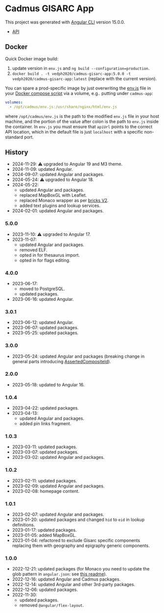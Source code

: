 # Cadmus GISARC App

This project was generated with [Angular CLI](https://github.com/angular/angular-cli) version 15.0.0.

- [API](https://github.com/vedph/cadmus-gisarc-api)

## Docker

Quick Docker image build:

1. update version in `env.js` and `ng build --configuration=production`.
2. `docker build . -t vedph2020/cadmus-gisarc-app:5.0.0 -t vedph2020/cadmus-gisarc-app:latest` (replace with the current version).

You can spare a prod-specific image by just overwriting the [env.js](src/env.js) file in your [Docker compose script](docker-compose.yml) via a volume, e.g.. putting under `cadmus-app`:

```yml
volumes:
  - /opt/cadmus/env.js:/usr/share/nginx/html/env.js
```

where `/opt/cadmus/env.js` is the path to the modified `env.js` file in your host machine, and the portion of the value after colon is the path to `env.js` inside the container. In `env.js` you must ensure that `apiUrl` points to the correct API location, which in the default file is just `localhost` with a specific non-standard port.

## History

- 2024-11-29: ⚠️ upgraded to Angular 19 and M3 theme.
- 2024-11-09: updated Angular.
- 2024-09-07: updated Angular and packages.
- 2024-05-24: ⚠️ upgraded to Angular 18.
- 2024-05-22:
  - updated Angular and packages.
  - replaced MapBoxGL with Leaflet.
  - replaced Monaco wrapper as per [bricks V2](https://github.com/vedph/cadmus-bricks-shell-v2).
  - added text plugins and lookup services.
- 2024-02-01: updated Angular and packages.

### 5.0.0

- 2023-11-10: ⚠️ upgraded to Angular 17.
- 2023-11-07:
  - updated Angular and packages.
  - removed ELF.
  - opted in for thesaurus import.
  - opted in for flags editing.

### 4.0.0

- 2023-06-17:
  - moved to PostgreSQL.
  - updated packages.
- 2023-06-16: updated Angular.

### 3.0.1

- 2023-06-12: updated Angular.
- 2023-06-07: updated packages.
- 2023-05-25: updated packages.

### 3.0.0

- 2023-05-24: updated Angular and packages (breaking change in general parts introducing [AssertedCompositeId](https://github.com/vedph/cadmus-bricks-shell/blob/master/projects/myrmidon/cadmus-refs-asserted-ids/README.md#asserted-composite-id)).

### 2.0.0

- 2023-05-18: updated to Angular 16.

### 1.0.4

- 2023-04-22: updated packages.
- 2023-04-13:
  - updated Angular and packages.
  - added pin links fragment.

### 1.0.3

- 2023-03-11: updated packages.
- 2023-03-07: updated packages.
- 2023-03-02: updated Angular and packages.

### 1.0.2

- 2023-02-11: updated packages.
- 2023-02-09: updated Angular and packages.
- 2023-02-08: homepage content.

### 1.0.1

- 2023-02-07: updated Angular and packages.
- 2023-01-20: updated packages and changed `hid` to `eid` in lookup definitions.
- 2023-01-17: updated packages.
- 2023-01-05: added MapBoxGL.
- 2023-01-04: refactored to exclude Gisarc specific components replacing them with geography and epigraphy generic components.

### 1.0.0

- 2022-12-21: updated packages (for Monaco you need to update the glob pattern in `angular.json`: see [this readme](https://github.com/atularen/ngx-monaco-editor)).
- 2022-12-16: updated Angular and Cadmus packages.
- 2022-12-14: updated Angular and other 3rd-party packages.
- 2022-12-06: updated packages.
- 2022-11-30:
  - updated packages.
  - removed `@angular/flex-layout`.
